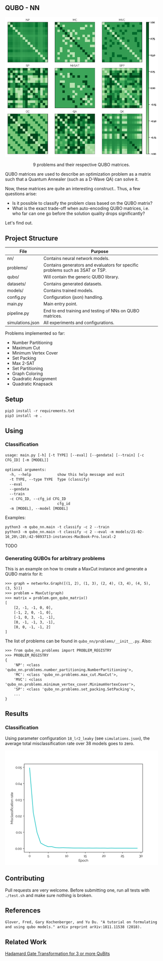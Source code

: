## QUBO - NN

<img alt="qubo heat map" src="qubo_nn/plots/qubo_map_singles.png">
<p align="center">
  9 problems and their respective QUBO matrices.
</p>

QUBO matrices are used to describe an optimization problem as a matrix such that a Quantum Annealer (such as a D-Wave QA) can solve it.

Now, these matrices are quite an interesting construct.. Thus, a few questions arise:

* Is it possible to classify the problem class based on the QUBO matrix?
* What is the exact trade-off when auto-encoding QUBO matrices, i.e. who far can one go before the solution quality drops significantly?

Let's find out.

## Project Structure

|File|Purpose|
|----|-------|
|nn/|Contains neural network models.|
|problems/|Contains generators and evaluators for specific problems such as 3SAT or TSP.|
|qubo/|Will contain the generic QUBO library.|
|datasets/|Contains generated datasets.|
|models/|Contains trained models.|
|config.py|Configuration (json) handling.|
|main.py|Main entry point.|
|pipeline.py|End to end training and testing of NNs on QUBO matrices.|
|simulations.json|All experiments and configurations.|

Problems implemented so far:

* Number Partitioning
* Maximum Cut
* Minimum Vertex Cover
* Set Packing
* Max 2-SAT
* Set Partitioning
* Graph Coloring
* Quadratic Assignment
* Quadratic Knapsack

## Setup

```
pip3 install -r requirements.txt
pip3 install -e .
```

## Using

### Classification

```
usage: main.py [-h] [-t TYPE] [--eval] [--gendata] [--train] [-c CFG_ID] [-m [MODEL]]

optional arguments:
  -h, --help            show this help message and exit
  -t TYPE, --type TYPE  Type (classify)
  --eval
  --gendata
  --train
  -c CFG_ID, --cfg_id CFG_ID
                        cfg_id
  -m [MODEL], --model [MODEL]
```

Examples:
```
python3 -m qubo_nn.main -t classify -c 2 --train
python3 -m qubo_nn.main -t classify -c 2 --eval -m models/21-02-16_20\:28\:42-9893713-instances-MacBook-Pro.local-2 
```

TODO

### Generating QUBOs for arbitrary problems

This is an example on how to create a MaxCut instance and generate a QUBO matrix for it:

```
>>> graph = networkx.Graph([(1, 2), (1, 3), (2, 4), (3, 4), (4, 5), (3, 5)])
>>> problem = MaxCut(graph)
>>> matrix = problem.gen_qubo_matrix()
[
    [2, -1, -1, 0, 0],
    [-1, 2, 0, -1, 0],
    [-1, 0, 3, -1, -1],
    [0, -1, -1, 3, -1],
    [0, 0, -1, -1, 2]
]
```

The list of problems can be found in `qubo_nn/problems/__init__.py`. Also:

```
>>> from qubo_nn.problems import PROBLEM_REGISTRY
>>> PROBLEM_REGISTRY
{
    'NP': <class 'qubo_nn.problems.number_partitioning.NumberPartitioning'>,
    'MC': <class 'qubo_nn.problems.max_cut.MaxCut'>,
    'MVC': <class 'qubo_nn.problems.minimum_vertex_cover.MinimumVertexCover'>,
    'SP': <class 'qubo_nn.problems.set_packing.SetPacking'>,
    ...
}
```

## Results

### Classification

Using parameter configuration `18_lr2_leaky` (see `simulations.json`), the average total misclassification rate over 38 models goes to zero.

<img alt="Avg total misclassification rate" src="qubo_nn/plots/tot_mc.png">

## Contributing

Pull requests are very welcome. Before submitting one, run all tests with `./test.sh` and make sure nothing is broken.

## References

```
Glover, Fred, Gary Kochenberger, and Yu Du. "A tutorial on formulating and using qubo models." arXiv preprint arXiv:1811.11538 (2018).
```

## Related Work

[Hadamard Gate Transformation for 3 or more QuBits](https://blog.xa0.de/post/Hadamard-Gate-Transformation-for-3-or-more-QuBits/)
